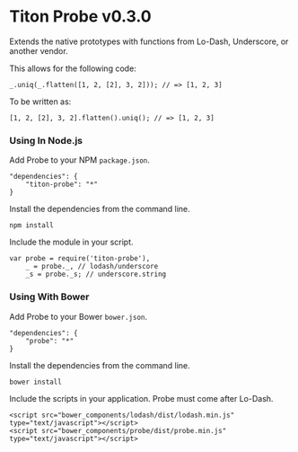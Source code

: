 # Titon Probe v0.3.0 #

Extends the native prototypes with functions from Lo-Dash, Underscore, or another vendor.

This allows for the following code:

```
_.uniq(_.flatten([1, 2, [2], 3, 2])); // => [1, 2, 3]
```

To be written as:

```
[1, 2, [2], 3, 2].flatten().uniq(); // => [1, 2, 3]
```

### Using In Node.js ###

Add Probe to your NPM `package.json`.

```
"dependencies": {
    "titon-probe": "*"
}
```

Install the dependencies from the command line.

```
npm install
```

Include the module in your script.

```
var probe = require('titon-probe'),
    _ = probe._, // lodash/underscore
    _s = probe._s; // underscore.string
```

### Using With Bower ###

Add Probe to your Bower `bower.json`.

```
"dependencies": {
    "probe": "*"
}
```

Install the dependencies from the command line.

```
bower install
```

Include the scripts in your application. Probe must come after Lo-Dash.

```
<script src="bower_components/lodash/dist/lodash.min.js" type="text/javascript"></script>
<script src="bower_components/probe/dist/probe.min.js" type="text/javascript"></script>
```